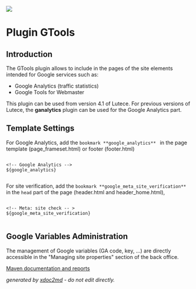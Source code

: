 ![](http://dev.lutece.paris.fr/jenkins/buildStatus/icon?job=site-plugin-gtools-deploy)
# Plugin GTools

## Introduction

The GTools plugin allows to include in the pages of the site elements intended for Google services such as:

 
* Google Analytics (traffic statistics)
* Google Tools for Webmaster

This plugin can be used from version 4.1 of Lutece. For previous versions of Lutece, the **ganalytics** plugin can be used for the Google Analytics part.

## Template Settings

For Google Analytics, add the `bookmark **google_analytics** ` in the page template (page_frameset.html) or footer (footer.html)

```

<!-- Google Analytics -->
${google_analytics}
                    
```

For site verification, add the `bookmark **google_meta_site_verification** ` in the `head` part of the page (header.html and header_home.html),

```

<!-- Meta: site check -- >
${google_meta_site_verification}
                    
```

## Google Variables Administration

The management of Google variables (GA code, key, ...) are directly accessible in the "Managing site properties" section of the back office.


[Maven documentation and reports](http://dev.lutece.paris.fr/plugins/plugin-gtools/)



 *generated by [xdoc2md](https://github.com/lutece-platform/tools-maven-xdoc2md-plugin) - do not edit directly.*